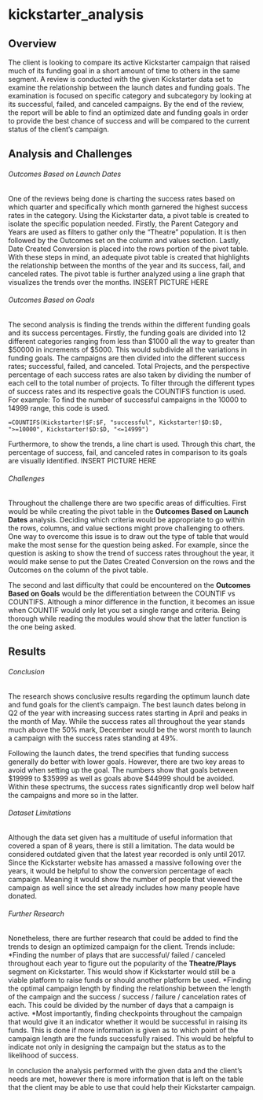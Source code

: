 # kickstarter_analysis

## Overview

The client is looking to compare its active Kickstarter campaign that raised much of its funding goal in a short amount of time to others in the same segment. A review is conducted with the given Kickstarter data set to examine the relationship between the launch dates and funding goals. The examination is focused on specific category and subcategory by looking at its successful, failed, and canceled campaigns. By the end of the review, the report will be able to find an optimized date and funding goals in order to provide the best chance of success and will be compared to the current status of the client’s campaign.



## Analysis and Challenges
###### Outcomes Based on Launch Dates
One of the reviews being done is charting the success rates based on which quarter and specifically which month garnered the highest success rates in the category. Using the Kickstarter data, a pivot table is created to isolate the specific population needed.  Firstly, the Parent Category and Years are used as filters to gather only the “Theatre” population. It is then followed by the Outcomes set on the column and values section. Lastly, Date Created Conversion is placed into the rows portion of the pivot table. With these steps in mind, an adequate pivot table is created that highlights the relationship between the months of the year and its success, fail, and canceled rates. The pivot table is further analyzed using a line graph that visualizes the trends over the months. 
INSERT PICTURE HERE


###### Outcomes Based on Goals
The second analysis is finding the trends within the different funding goals and its success percentages. Firstly, the funding goals are divided into 12 different categories ranging from less than $1000 all the way to greater than $50000 in increments of $5000. This would subdivide all the variations in funding goals. The campaigns are then divided into the different success rates; successful, failed, and canceled. Total Projects, and the perspective percentage of each success rates are also taken by dividing the number of each cell to the total number of projects. To filter through the different types of success rates and its respective goals the COUNTIFS function is used. For example:
To find the number of successful campaigns in the 10000 to 14999 range, this code is used.
```
=COUNTIFS(Kickstarter!$F:$F, "successful", Kickstarter!$D:$D, ">=10000", Kickstarter!$D:$D, "<=14999")
```
Furthermore, to show the trends, a line chart is used. Through this chart, the percentage of success, fail, and canceled rates in comparison to its goals are visually identified. 
INSERT PICTURE HERE


###### Challenges
Throughout the challenge there are two specific areas of difficulties. First would be while creating the pivot table in the **Outcomes Based on Launch Dates** analysis. Deciding which criteria would be appropriate to go within the rows, columns, and value sections might prove challenging to others. One way to overcome this issue is to draw out the type of table that would make the most sense for the question being asked. For example, since the question is asking to show the trend of success rates throughout the year, it would make sense to put the Dates Created Conversion on the rows and the Outcomes on the column of the pivot table. 

The second and last difficulty that could be encountered on the **Outcomes Based on Goals** would be the differentiation between the COUNTIF vs COUNTIFS. Although a minor difference in the function, it becomes an issue when COUNTIF would only let you set a single range and criteria. Being thorough while reading the modules would show that the latter function is the one being asked. 



## Results
###### Conclusion
The research shows conclusive results regarding the optimum launch date and fund goals for the client’s campaign. The best launch dates belong in Q2 of the year with increasing success rates starting in April and peaks in the month of May. While the success rates all throughout the year stands much above the 50% mark, December would be the worst month to launch a campaign with the success rates standing at 49%.  

Following the launch dates, the trend specifies that funding success generally do better with lower goals. However, there are two key areas to avoid when setting up the goal. The numbers show that goals between $19999 to $35999 as well as goals above $44999 should be avoided.  Within these spectrums, the success rates significantly drop well below half the campaigns and more so in the latter.

###### Dataset Limitations
Although the data set given has a multitude of useful information that covered a span of 8 years, there is still a limitation. The data would be considered outdated given that the latest year recorded is only until 2017. Since the Kickstarter website has amassed a massive following over the years, it would be helpful to show the conversion percentage of each campaign. Meaning it would show the number of people that viewed the campaign as well since the set already includes how many people have donated.

###### Further Research
Nonetheless, there are further research that could be added to find the trends to design an optimized campaign for the client. Trends include:
  *Finding the number of plays that are successful/ failed / canceled throughout each year to figure out the popularity of the **Theatre/Plays**    segment on Kickstarter. This would show if Kickstarter would still be a viable platform to raise funds or should another platform be used.
  *Finding the optimal campaign length by finding the relationship between the length of the campaign and the success / success / failure / cancelation rates of each. This could be divided by the number of days that a campaign is active. 
  *Most importantly, finding checkpoints throughout the campaign that would give it an indicator whether it would be successful in raising its funds. This is done if more information is given as to which point of the campaign length are the funds successfully raised. This would be helpful to indicate not only in designing the campaign but the status as to the likelihood of success. 
  
In conclusion the analysis performed with the given data and the client’s needs are met, however there is more information that is left on the table that the client may be able to use that could help their Kickstarter campaign.  
